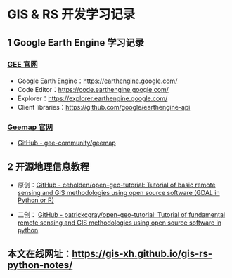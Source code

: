 # GIS & RS 开发学习记录



## 1 Google Earth Engine 学习记录

### [GEE 官网](https://earthengine.google.com/)

- Google Earth Engine：https://earthengine.google.com/
- Code Editor：https://code.earthengine.google.com/
- Explorer：https://explorer.earthengine.google.com/
- Client libraries：https://github.com/google/earthengine-api

### [Geemap 官网](https://geemap.org/)

- [GitHub - gee-community/geemap](https://github.com/gee-community/geemap)



## 2 开源地理信息教程

- 原创：[GitHub - ceholden/open-geo-tutorial: Tutorial of basic remote sensing and GIS methodologies using open source software (GDAL in Python or R)](https://github.com/ceholden/open-geo-tutorial)


- 二创： [GitHub - patrickcgray/open-geo-tutorial: Tutorial of fundamental remote sensing and GIS methodologies using open source software in python](https://github.com/patrickcgray/open-geo-tutorial)



## 本文在线网址：https://gis-xh.github.io/gis-rs-python-notes/





